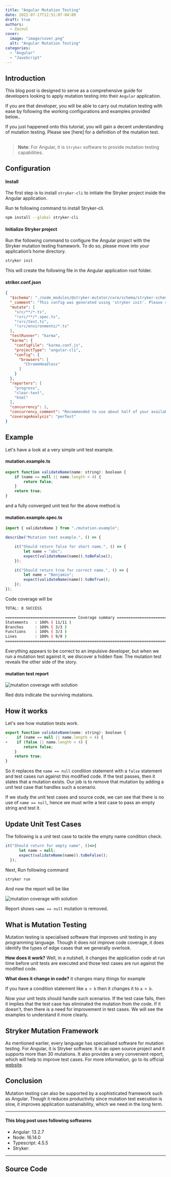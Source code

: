 ```yaml
---
title: "Angular Mutation Testing"
date: 2022-07-17T12:51:07-04:00
draft: true
authors:
  - Zainul
cover:
  image: "image/cover.png"
  alt: "Angular Mutation Testing"
categories: 
  - "Angular"
  - "JavaScript"
---
```


## Introduction

This blog post is designed to serve as a comprehensive guide for developers looking to apply mutation testing into their `Angular` application.

If you are that developer, you will be able to carry out mutation testing with ease by following the working configurations and examples provided below..

If you just happened onto this tutorial, you will gain a decent understanding of mutation testing. Please see [here] for a definition of the mutation test.

##
 
> **Note**: For Angular, it is `Stryker` software to provide mutation testing capabilities.





## Configuration

#### Install
The first step is to install `stryker-cli` to initiate the Stryker project inside the Angular application.

Run te following command to install Stryker-cli.

```bash
npm install --global stryker-cli
```

#### Initialize Stryker project

Run the following command to configure the Angular project with the Stryker mutation testing framework. To do so, please move into your application’s home directory.

```bash
stryker init
```

This will create the following file in the Angular application root folder.

#### striker.conf.json
```json
{
  "$schema": "./node_modules/@stryker-mutator/core/schema/stryker-schema.json",
  "_comment": "This config was generated using 'stryker init'. Please see the guide for more information: https://stryker-mutator.io/docs/stryker-js/guides/angular",
  "mutate": [
    "src/**/*.ts",
    "!src/**/*.spec.ts",
    "!src/test.ts",
    "!src/environments/*.ts"
  ],
  "testRunner": "karma",
  "karma": {
    "configFile": "karma.conf.js",
    "projectType": "angular-cli",
    "config": {
      "browsers": [
        "ChromeHeadless"
      ]
    }
  },
  "reporters": [
    "progress",
    "clear-text",
    "html"
  ],
  "concurrency": 2,
  "concurrency_comment": "Recommended to use about half of your available cores when running stryker with angular",
  "coverageAnalysis": "perTest"
}
```
## Example

Let's have a look at a very simple unit test example.

#### mutation.example.ts
```javascript
export function validateName(name: string): boolean {
    if (name == null || name.length < 4) {
        return false;
    }
    return true;
}
```

and a fully converged unit test for the above method is

#### mutation.example.spec.ts
```javascript
import { validateName } from "./mutation.example";

describe("Mutation test example.", () => {

    it("Should return false for short name.", () => {
        let name = "abc";
        expect(validateName(name)).toBeFalse();
    });

    it("Should return true for correct name.", () => {
        let name = "Benjamin";
        expect(validateName(name)).toBeTrue();
    });
});

```

Code coverage will be

```bash
TOTAL: 8 SUCCESS

=============================== Coverage summary ===============================
Statements   : 100% ( 11/11 )
Branches     : 100% ( 3/3 )
Functions    : 100% ( 3/3 )
Lines        : 100% ( 9/9 )
================================================================================
```

Everything appears to be correct to an impulsive developer, but when we run a mutation test against it, we discover a hidden flaw.
The mutation test reveals the other side of the story. 

#### mutation test report
![mutation coverage with solution](image/mutation-coverae-with-error.png)

Red dots indicate the surviving mutations.


## How it works

Let's see how mutation tests work.


```javascript
export function validateName(name: string): boolean {
-    if (name == null || name.length < 4) {
+    if (false || name.length < 4) {
        return false;
    }
    return true;
}

```
So it replaces the `name == null` condition statement with a `false` statement and test cases run against this modified code. If the test passes, then it states that a mutation exists. Our job is to remove that mutation by adding a unit test case that handles such a scenario.

If we study the unit test cases and source code, we can see that there is no use of `name == null`, hence we must write a test case to pass an empty string and test it.



## Update Unit Test Cases

The following is a unit test case to tackle the empty name condition check.

```javascript
it("Should return for empty name", ()=>{
      let name = null;
      expect(validateName(name)).toBeFalse();
  });
```
Next, Run following command

```bash
stryker run
```
And now the report will be like

![mutation coverage with solution](image/mutation-coverae-with-solution.png)

Report shows `name == null` mutation is removed.


## What is Mutation Testing
Mutation testing is specialised software that improves unit testing in any programming language. Though it does not improve code coverage, it does identify the types of edge cases that we generally overlook.

  **How does it work?**  Well, in a nutshell, it changes the application code at run time before unit tests are executed and those test cases are run against the modified code.

**What does it change in code?** it changes many things for example

If you have a condition statement like `a > b` then it changes it to `a < b`.

Now your unit tests should handle such scenarios. If the test case fails, then it implies that the test case has eliminated the mutation from the code. If it doesn't, then there is a need for improvement in test cases. We will see the examples to understand it more clearly.

## Stryker Mutation Framework
As mentioned earlier, every language has specialised software for mutation testing. For Angular, it is Stryker software.
It is an open source project and it supports more than 30 mutations.
It also provides a very convenient report, which will help to improve test cases.
For more information, go to its official [website](https://stryker-mutator.io/). 

## Conclusion

Mutation testing can also be supported by a sophisticated framework such as Angular. Though it reduces productivity since mutation test execution is slow, it improves application sustainability, which we need in the long term.

------

#### This blog post uses following softwares
* Angular: 13.2.7
* Node: 16.14.0
* Typescript: 4.5.5
* Stryker: 

-------

## Source Code